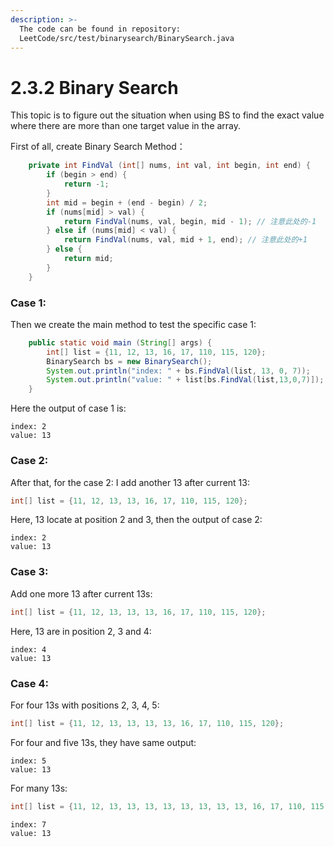 ```yaml
---
description: >-
  The code can be found in repository:
  LeetCode/src/test/binarysearch/BinarySearch.java
---
```


# 2.3.2 Binary Search

This topic is to figure out the situation when using BS to find the exact value where there are more than one target value in the array.

First of all, create Binary Search Method：

```java
    private int FindVal (int[] nums, int val, int begin, int end) {
        if (begin > end) {
            return -1;
        }
        int mid = begin + (end - begin) / 2;
        if (nums[mid] > val) {
            return FindVal(nums, val, begin, mid - 1); // 注意此处的-1
        } else if (nums[mid] < val) {
            return FindVal(nums, val, mid + 1, end); // 注意此处的+1
        } else {
            return mid;
        }
    }
```

### Case 1:

Then we create the main method to test the specific case 1:

```java
    public static void main (String[] args) {
        int[] list = {11, 12, 13, 16, 17, 110, 115, 120};
        BinarySearch bs = new BinarySearch();
        System.out.println("index: " + bs.FindVal(list, 13, 0, 7));
        System.out.println("value: " + list[bs.FindVal(list,13,0,7)]);
    }
```

Here the output of case 1 is:

```text
index: 2
value: 13
```

### Case 2:

After that, for the case 2: I add another 13 after current 13:

```java
int[] list = {11, 12, 13, 13, 16, 17, 110, 115, 120};
```

Here, 13 locate at position 2 and 3, then the output of case 2:

```text
index: 2
value: 13
```

### Case 3:

Add one more 13 after current 13s:

```java
int[] list = {11, 12, 13, 13, 13, 16, 17, 110, 115, 120};
```

Here, 13 are in position 2, 3 and 4:

```text
index: 4
value: 13
```

### Case 4:

For four 13s with positions 2, 3, 4, 5:

```java
int[] list = {11, 12, 13, 13, 13, 13, 16, 17, 110, 115, 120};
```

For four and five 13s, they have same output:

```text
index: 5
value: 13
```

For many 13s:

```java
int[] list = {11, 12, 13, 13, 13, 13, 13, 13, 13, 13, 16, 17, 110, 115, 120};
```

```text
index: 7
value: 13
```

